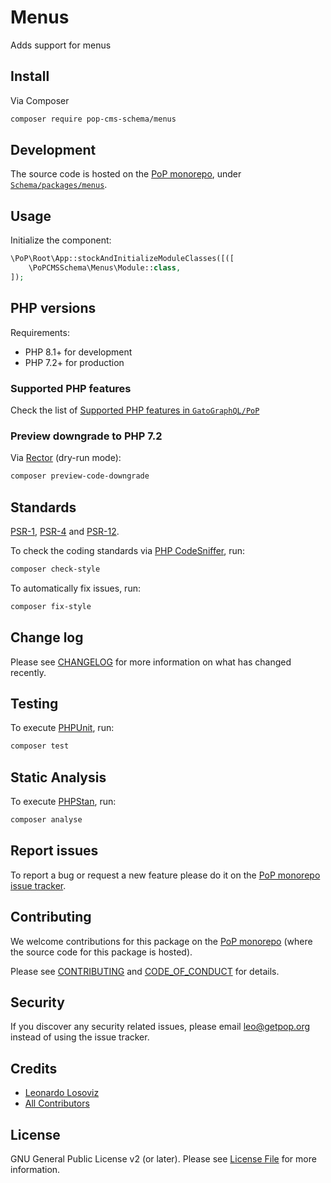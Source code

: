 # Menus

<!--
[![Build Status][ico-travis]][link-travis]
[![Quality Score][ico-code-quality]][link-code-quality]
[![Software License][ico-license]](LICENSE.md)
[![Latest Version on Packagist][ico-version]][link-packagist]
[![Coverage Status][ico-scrutinizer]][link-scrutinizer]
[![Total Downloads][ico-downloads]][link-downloads]
-->

Adds support for menus

## Install

Via Composer

``` bash
composer require pop-cms-schema/menus
```

## Development

The source code is hosted on the [PoP monorepo](https://github.com/GatoGraphQL/PoP), under [`Schema/packages/menus`](https://github.com/GatoGraphQL/PoP/tree/master/layers/Schema/packages/menus).

## Usage

Initialize the component:

``` php
\PoP\Root\App::stockAndInitializeModuleClasses([([
    \PoPCMSSchema\Menus\Module::class,
]);
```

## PHP versions

Requirements:

- PHP 8.1+ for development
- PHP 7.2+ for production

### Supported PHP features

Check the list of [Supported PHP features in `GatoGraphQL/PoP`](https://github.com/GatoGraphQL/PoP/blob/master/docs/supported-php-features.md)

### Preview downgrade to PHP 7.2

Via [Rector](https://github.com/rectorphp/rector) (dry-run mode):

```bash
composer preview-code-downgrade
```

## Standards

[PSR-1](https://www.php-fig.org/psr/psr-1), [PSR-4](https://www.php-fig.org/psr/psr-4) and [PSR-12](https://www.php-fig.org/psr/psr-12).

To check the coding standards via [PHP CodeSniffer](https://github.com/squizlabs/PHP_CodeSniffer), run:

``` bash
composer check-style
```

To automatically fix issues, run:

``` bash
composer fix-style
```

## Change log

Please see [CHANGELOG](CHANGELOG.md) for more information on what has changed recently.

## Testing

To execute [PHPUnit](https://phpunit.de/), run:

``` bash
composer test
```

## Static Analysis

To execute [PHPStan](https://github.com/phpstan/phpstan), run:

``` bash
composer analyse
```

## Report issues

To report a bug or request a new feature please do it on the [PoP monorepo issue tracker](https://github.com/GatoGraphQL/PoP/issues).

## Contributing

We welcome contributions for this package on the [PoP monorepo](https://github.com/GatoGraphQL/PoP) (where the source code for this package is hosted).

Please see [CONTRIBUTING](CONTRIBUTING.md) and [CODE_OF_CONDUCT](CODE_OF_CONDUCT.md) for details.

## Security

If you discover any security related issues, please email leo@getpop.org instead of using the issue tracker.

## Credits

- [Leonardo Losoviz][link-author]
- [All Contributors][link-contributors]

## License

GNU General Public License v2 (or later). Please see [License File](LICENSE.md) for more information.

[ico-version]: https://img.shields.io/packagist/v/pop-cms-schema/menus.svg?style=flat-square
[ico-license]: https://img.shields.io/badge/license-GPLv2-brightgreen.svg?style=flat-square
[ico-travis]: https://img.shields.io/travis/pop-cms-schema/menus/master.svg?style=flat-square
[ico-scrutinizer]: https://img.shields.io/scrutinizer/coverage/g/pop-cms-schema/menus.svg?style=flat-square
[ico-code-quality]: https://img.shields.io/scrutinizer/g/pop-cms-schema/menus.svg?style=flat-square
[ico-downloads]: https://img.shields.io/packagist/dt/pop-cms-schema/menus.svg?style=flat-square

[link-packagist]: https://packagist.org/packages/pop-cms-schema/menus
[link-travis]: https://travis-ci.org/pop-cms-schema/menus
[link-scrutinizer]: https://scrutinizer-ci.com/g/pop-cms-schema/menus/code-structure
[link-code-quality]: https://scrutinizer-ci.com/g/pop-cms-schema/menus
[link-downloads]: https://packagist.org/packages/pop-cms-schema/menus
[link-author]: https://github.com/leoloso
[link-contributors]: ../../../../../../contributors
